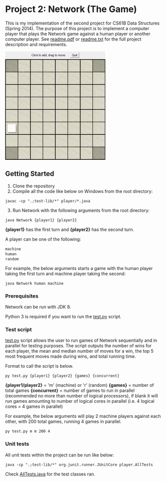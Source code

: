 # Project 2: Network (The Game)

This is my implementation of the second project for CS61B Data Structures (Spring 2014).  The purpose of this project is to implement a computer player that plays the Network game against a human player or another computer player.  See [readme.pdf](readme.pdf) or [readme.txt](readme.txt) for the full project description and requirements.

![Example game](example_game.gif "Example game between two machine players")

## Getting Started

1. Clone the repository
2. Compile all the code like below on Windows from the root directory:

```
javac -cp ".;test-lib/*" player/*.java

```

3. Run Network with the following arguments from the root directory:

```
java Network {player1} {player2}
```

**{player1}** has the first turn and **{player2}** has the second turn.

A player can be one of the following:

```
machine
human
random
```

For example, the below arguments starts a game with the human player taking the first turn and machine player taking the second:

```
java Network human machine
```

### Prerequisites

Network can be run with JDK 8.

Python 3 is required if you want to run the [test.py](https://github.com/entomber/CS61B/blob/master/Project2/test.py) script.

### Test script

[test.py](https://github.com/entomber/CS61B/blob/master/Project2/test.py) script allows the user to run games of Network sequentially and in parallel for testing purposes.  The script outputs the number of wins for each player, the mean and median number of moves for a win, the top 5 most frequent moves made during wins, and total running time.

Format to call the script is below.

```
py test.py {player1} {player2} {games} {concurrent}
```

**{player1/player2}** = 'm' (machine) or 'r' (random)
**{games}** = number of total games
**{concurrent}** = number of games to run in parallel (recommended no more than number of logical processors), if blank it will run games amounting to number of logical cores in parallel (i.e. 4 logical cores = 4 games in parallel)

For example, the below arguments will play 2 machine players against each other, with 200 total games, running 4 games in parallel.

```
py test.py m m 200 4
```

### Unit tests

All unit tests within the project can be run like below:

```
java -cp ".;test-lib/*" org.junit.runner.JUnitCore player.AllTests
```

Check [AllTests.java](player/AllTests.java) for the test classes ran.